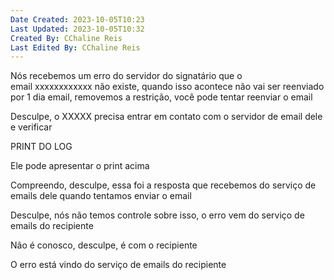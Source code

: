 ```yaml
---
Date Created: 2023-10-05T10:23
Last Updated: 2023-10-05T10:32
Created By: CChaline Reis
Last Edited By: CChaline Reis
---
```

  

Nós recebemos um erro do servidor do signatário que o email xxxxxxxxxxxx não existe, quando isso acontece não vai ser reenviado por 1 dia email, removemos a restrição, você pode tentar reenviar o email

  

Desculpe, o XXXXX precisa entrar em contato com o servidor de email dele e verificar

  

PRINT DO LOG

  

Ele pode apresentar o print acima

  

Compreendo, desculpe, essa foi a resposta que recebemos do serviço de emails dele quando tentamos enviar o email

  

Desculpe, nós não temos controle sobre isso, o erro vem do serviço de emails do recipiente

  

Não é conosco, desculpe, é com o recipiente

  

O erro está vindo do serviço de emails do recipiente